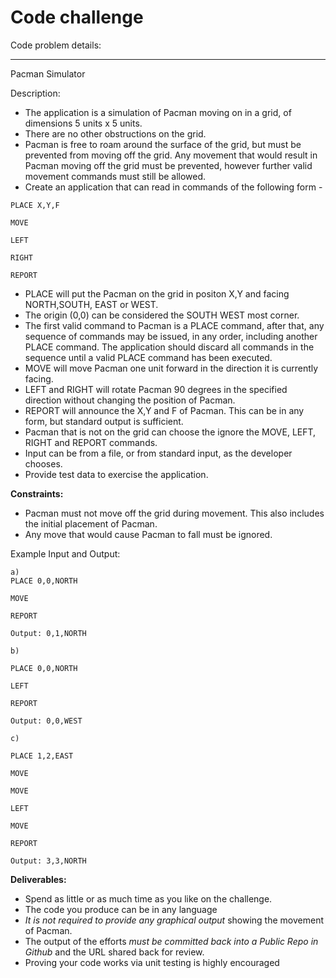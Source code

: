 # Code challenge

Code problem details:

---

Pacman Simulator

Description:

- The application is a simulation of Pacman moving on in a grid, of dimensions 5 units x 5 units.
- There are no other obstructions on the grid.
- Pacman is free to roam around the surface of the grid, but must be prevented from moving off the grid. Any movement that would result in Pacman moving off the grid must be prevented, however further valid movement commands must still be allowed.
- Create an application that can read in commands of the following form -

```
PLACE X,Y,F

MOVE

LEFT

RIGHT

REPORT
```

- PLACE will put the Pacman on the grid in positon X,Y and facing NORTH,SOUTH, EAST or WEST.
- The origin (0,0) can be considered the SOUTH WEST most corner.
- The first valid command to Pacman is a PLACE command, after that, any sequence of commands may be issued, in any order, including another PLACE command. The application should discard all commands in the sequence until a valid PLACE command has been executed.
- MOVE will move Pacman one unit forward in the direction it is currently facing.
- LEFT and RIGHT will rotate Pacman 90 degrees in the specified direction without changing the position of Pacman.
- REPORT will announce the X,Y and F of Pacman. This can be in any form, but standard output is sufficient.
- Pacman that is not on the grid can choose the ignore the MOVE, LEFT, RIGHT and REPORT commands.
- Input can be from a file, or from standard input, as the developer chooses.
- Provide test data to exercise the application.

**Constraints:**

- Pacman must not move off the grid during movement. This also includes the initial placement of Pacman.
- Any move that would cause Pacman to fall must be ignored.

Example Input and Output:

```
a)
PLACE 0,0,NORTH

MOVE

REPORT

Output: 0,1,NORTH
```

```
b)

PLACE 0,0,NORTH

LEFT

REPORT

Output: 0,0,WEST
```

```
c)

PLACE 1,2,EAST

MOVE

MOVE

LEFT

MOVE

REPORT

Output: 3,3,NORTH
```

**Deliverables:**

- Spend as little or as much time as you like on the challenge.
- The code you produce can be in any language
- _It is not required to provide any graphical output_ showing the movement of Pacman.
- The output of the efforts _must be committed back into a Public Repo in Github_ and the URL shared back for review.
- Proving your code works via unit testing is highly encouraged
